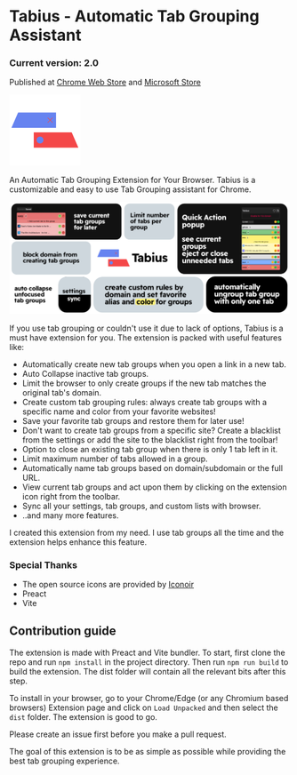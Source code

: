 # Tabius - Automatic Tab Grouping Assistant

### Current version: 2.0

Published at [Chrome Web Store](https://chrome.google.com/webstore/detail/tabius-automatic-tab-grou/enceimdjnaccoeikjobaeicfodlfnijp?hl=en) and [Microsoft Store](https://microsoftedge.microsoft.com/addons/detail/tabius-tab-grouping-ass/filcmnpmbooeiloehikfjlligcgnnibb)

![Tabius Icon](/public/icon.png "Tabius Icon")

An Automatic Tab Grouping Extension for Your Browser.
Tabius is a customizable and easy to use Tab Grouping assistant for Chrome.

![Tabius Features](/tabius-bento.png "Tabius Features")

If you use tab grouping or couldn't use it due to lack of options, Tabius is a must have extension for you.
The extension is packed with useful features like:

- Automatically create new tab groups when you open a link in a new tab.
- Auto Collapse inactive tab groups.
- Limit the browser to only create groups if the new tab matches the original tab's domain.
- Create custom tab grouping rules: always create tab groups with a specific name and color from your favorite websites!
- Save your favorite tab groups and restore them for later use!
- Don't want to create tab groups from a specific site? Create a blacklist from the settings or add the site to the blacklist right from the toolbar!
- Option to close an existing tab group when there is only 1 tab left in it.
- Limit maximum number of tabs allowed in a group.
- Automatically name tab groups based on domain/subdomain or the full URL.
- View current tab groups and act upon them by clicking on the extension icon right from the toolbar.
- Sync all your settings, tab groups, and custom lists with browser.
- ..and many more features.

I created this extension from my need. I use tab groups all the time and the extension helps enhance this feature.

### Special Thanks

- The open source icons are provided by [Iconoir](https://github.com/iconoir-icons/iconoir)
- Preact
- Vite

## Contribution guide

The extension is made with Preact and Vite bundler.
To start, first clone the repo and run `npm install` in the project directory.
Then run `npm run build` to build the extension. The dist folder will contain all the relevant bits after this step.

To install in your browser, go to your Chrome/Edge (or any Chromium based browsers) Extension page and click on `Load Unpacked` and then select the `dist` folder.
The extension is good to go.

Please create an issue first before you make a pull request.

The goal of this extension is to be as simple as possible while providing the best tab grouping experience.
